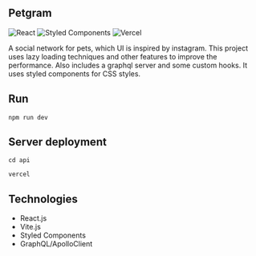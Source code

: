 
## Petgram
![React](https://img.shields.io/badge/react-%2320232a.svg?style=for-the-badge&logo=react&logoColor=%2361DAFB) ![Styled Components](https://img.shields.io/badge/styled--components-DB7093?style=for-the-badge&logo=styled-components&logoColor=white) ![Vercel](https://img.shields.io/badge/vercel-%23000000.svg?style=for-the-badge&logo=vercel&logoColor=white) 


A social network for pets, which UI is inspired by instagram. This project uses lazy loading techniques and other features to improve the performance. Also includes a graphql server and some custom hooks. It uses styled components for CSS styles.

## Run
```
npm run dev
```

## Server deployment
```
cd api

vercel
```


## Technologies
- React.js
- Vite.js
- Styled Components
- GraphQL/ApolloClient
